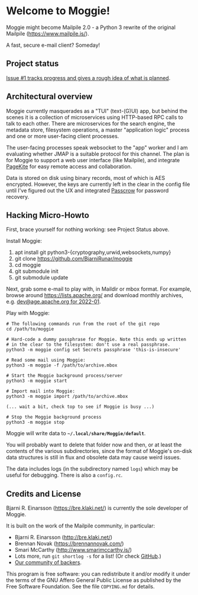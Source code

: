 # Welcome to Moggie!

Moggie might become Mailpile 2.0 - a Python 3 rewrite of the original
Mailpile (<https://www.mailpile.is/>).

A fast, secure e-mail client? Someday!


## Project status

[Issue #1 tracks progress and gives a rough idea of what is planned](https://github.com/BjarniRunar/moggie/issues/1).


## Architectural overview

Moggie currently masquerades as a "TUI" (text-(G)UI) app, but behind the scenes
it is a collection of microservices using HTTP-based RPC calls to talk to each
other. There are microservices for the search engine, the metadata store,
filesystem operations, a master "application logic" process and one or more
user-facing client processes.

The user-facing processes speak websocket to the "app" worker and I am
evaluating whether JMAP is a suitable protocol for this channel. The plan is
for Moggie to support a web user interface (like Mailpile), and integrate
[PageKite](https://pagekite.net/) for easy remote access and collaboration.

Data is stored on disk using binary records, most of which is AES encrypted.
However, the keys are currently left in the clear in the config file until I've
figured out the UX and integrated [Passcrow](https://passcrow.org/) for
password recovery.


## Hacking Micro-Howto

First, brace yourself for nothing working: see Project Status above.

Install Moggie:

   1. apt install git python3-{cryptography,urwid,websockets,numpy}
   2. git clone https://github.com/BjarniRunar/moggie
   3. cd moggie
   4. git submodule init
   5. git submodule update

Next, grab some e-mail to play with, in Maildir or mbox format. For example,
browse around <https://lists.apache.org/> and download monthly archives, e.g.
[dev@age.apache.org for 2022-01](https://lists.apache.org/api/mbox.lua?list=dev@age.apache.org&date=2022-01).

Play with Moggie:

    # The following commands run from the root of the git repo
    cd /path/to/moggie

    # Hard-code a dummy passphrase for Moggie. Note this ends up written
    # in the clear to the filesystem: don't use a real passphrase.
    python3 -m moggie config set Secrets passphrase 'this-is-insecure'

    # Read some mail using Moggie:
    python3 -m moggie -f /path/to/archive.mbox

    # Start the Moggie background process/server
    python3 -m moggie start

    # Import mail into Moggie:
    python3 -m moggie import /path/to/archive.mbox

    (... wait a bit, check top to see if Moggie is busy ...)

    # Stop the Moggie background process
    python3 -m moggie stop

Moggie will write data to **`~/.local/share/Moggie/default`**.

You will probably want to delete that folder now and then, or at least
the contents of the various subdirectories, since the format of Moggie's
on-disk data structures is still in flux and obsolete data may cause
weird issues.

The data includes logs (in the subdirectory named `logs`) which may be
useful for debugging. There is also a `config.rc`.



## Credits and License ##

Bjarni R. Einarsson (<https://bre.klaki.net/>) is currently the sole
developer of Moggie.

It is built on the work of the Mailpile community, in particular:

- Bjarni R. Einarsson (<http://bre.klaki.net/>)
- Brennan Novak (<https://brennannovak.com/>)
- Smari McCarthy (<http://www.smarimccarthy.is/>)
- Lots more, run `git shortlog -s` for a list! (Or check
  [GitHub](https://github.com/mailpile/Mailpile/graphs/contributors).)
- [Our community of backers](https://www.mailpile.is/#community).

This program is free software: you can redistribute it and/or modify it
under the terms of the GNU Affero General Public License as published by
the Free Software Foundation. See the file `COPYING.md` for details.

